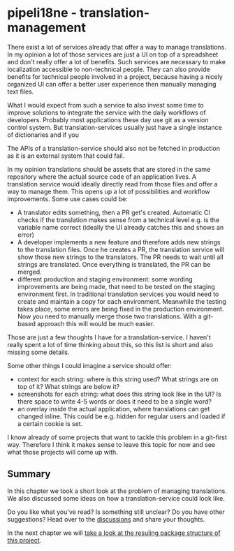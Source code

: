 # pipeli18ne - translation-management

There exist a lot of services already that offer a way to manage translations. In my opinion a lot of those services are just a UI on top of a spreadsheet and don't really offer a lot of benefits.
Such services are necessary to make localization accessible to non-technical people. They can also provide benefits for technical people involved in a project, because having a nicely organized UI can offer a better user experience then manually managing text files.

What I would expect from such a service to also invest some time to improve solutions to integrate the service with the daily workflows of developers. Probably most applications these day use git as a version control system. But translation-services usually just have a single instance of dictionaries and if you

The APIs of a translation-service should also not be fetched in production as it is an external system that could fail.

In my opinion translations should be assets that are stored in the same repository where the actual source code of an application lives. A translation service would ideally directly read from those files and offer a way to manage them. This opens up a lot of possibilities and workflow improvements. Some use cases could be:
 - A translator edits something, then a PR get's created. Automatic CI checks if the translation makes sense from a technical level e.g. is the variable name correct (ideally the UI already catches this and shows an error)
 - A developer implements a new feature and therefore adds new strings to the translation files. Once he creates a PR, the translation service will show those new strings to the translators. The PR needs to wait until all strings are translated. Once everything is translated, the PR can be merged.
 - different production and staging environment: some wording improvements are being made, that need to be tested on the staging environment first. In traditional translation services you would need to create and maintain a copy for each environment. Meanwhile the testing takes place, some errors are being fixed in the production environment. Now you need to manually merge those two translations. With a git-based approach this will would be much easier.

Those are just a few thoughts I have for a translation-service. I haven't really spent a lot of time thinking about this, so this list is short and also missing some details.

Some other things I could imagine a service should offer:
 - context for each string: where is this string used? What strings are on top of it? What strings are below it?
 - screenshots for each string: what does this string look like in the UI? Is there space to write 4-5 words or does it need to be a single word?
 - an overlay inside the actual application, where translations can get changed inline. This could be e.g. hidden for regular users and loaded if a certain cookie is set.

I know already of some projects that want to tackle this problem in a git-first way. Therefore I think it makes sense to leave this topic for now and see what those projects will come up with.

## Summary

In this chapter we took a short look at the problem of managing translations. We also discussed some ideas on how a translation-service could look like.

Do you like what you've read? Is something still unclear? Do you have other suggestions?
Head over to the [discussions](https://github.com/pipeli18ne/RFC/discussions/6) and share your thoughts.

In the next chapter we will [take a look at the resuling package structure of this project](https://github.com/pipeli18ne/RFC/blob/main/04-package-structure.md).